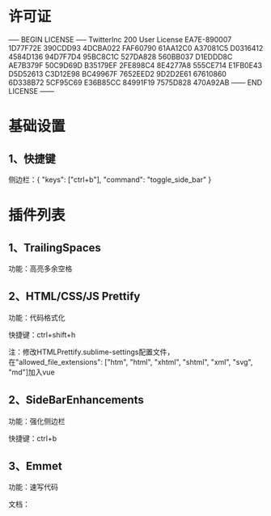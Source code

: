 <!--  -->
<h1>许可证</h1>
<p>
—– BEGIN LICENSE —–
TwitterInc
200 User License
EA7E-890007
1D77F72E 390CDD93 4DCBA022 FAF60790
61AA12C0 A37081C5 D0316412 4584D136
94D7F7D4 95BC8C1C 527DA828 560BB037
D1EDDD8C AE7B379F 50C9D69D B35179EF
2FE898C4 8E4277A8 555CE714 E1FB0E43
D5D52613 C3D12E98 BC49967F 7652EED2
9D2D2E61 67610860 6D338B72 5CF95C69
E36B85CC 84991F19 7575D828 470A92AB
—— END LICENSE ——
</p>
<!--  -->
<h1>基础设置</h1>
<h2>1、快捷键</h2>
<p>侧边栏：{ "keys": ["ctrl+b"], "command": "toggle_side_bar" }</p>
<!--  -->
<h1>插件列表</h1>
<!--  -->
<h2>1、TrailingSpaces</h2>
<p>功能：高亮多余空格</p>
<!--  -->
<h2>2、HTML/CSS/JS Prettify</h2>
<p>功能：代码格式化</p>
<p>快捷键：ctrl+shift+h</p>
<p>注：修改HTMLPrettify.sublime-settings配置文件，在"allowed_file_extensions": ["htm", "html", "xhtml", "shtml", "xml", "svg", "md"]加入vue</p>
<!--  -->
<h2>2、SideBarEnhancements</h2>
<p>功能：强化侧边栏</p>
<p>快捷键：ctrl+b</p>
<!--  -->
<h2>3、Emmet</h2>
<p>功能：速写代码</p>
<p>文档：<a href="https://docs.emmet.io/" target="_blank"></a></p>